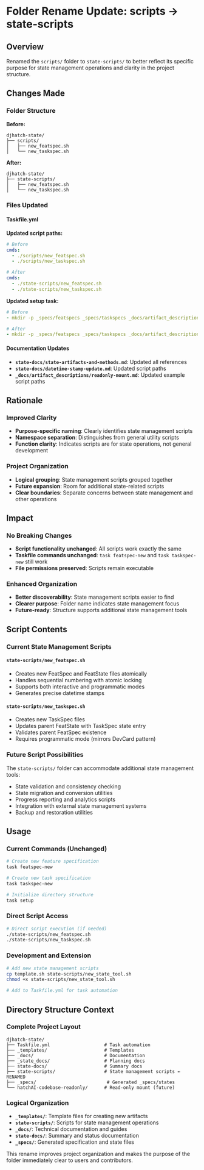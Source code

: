 # Folder Rename Update: scripts → state-scripts

## Overview
Renamed the `scripts/` folder to `state-scripts/` to better reflect its specific purpose for state management operations and clarity in the project structure.

## Changes Made

### Folder Structure
**Before:**
```
djhatch-state/
├── scripts/
│   ├── new_featspec.sh
│   └── new_taskspec.sh
```

**After:**
```
djhatch-state/
├── state-scripts/
│   ├── new_featspec.sh
│   └── new_taskspec.sh
```

### Files Updated

#### Taskfile.yml
**Updated script paths:**
```yaml
# Before
cmds:
  - ./scripts/new_featspec.sh
  - ./scripts/new_taskspec.sh

# After  
cmds:
  - ./state-scripts/new_featspec.sh
  - ./state-scripts/new_taskspec.sh
```

**Updated setup task:**
```yaml
# Before
- mkdir -p _specs/featspecs _specs/taskspecs _docs/artifact_descriptions _docs/ADR scripts

# After
- mkdir -p _specs/featspecs _specs/taskspecs _docs/artifact_descriptions _docs/ADR state-scripts
```

#### Documentation Updates
- **`state-docs/state-artifacts-and-methods.md`**: Updated all references
- **`state-docs/datetime-stamp-update.md`**: Updated script paths  
- **`_docs/artifact_descriptions/readonly-mount.md`**: Updated example script paths

## Rationale

### Improved Clarity
- **Purpose-specific naming**: Clearly identifies state management scripts
- **Namespace separation**: Distinguishes from general utility scripts
- **Function clarity**: Indicates scripts are for state operations, not general development

### Project Organization
- **Logical grouping**: State management scripts grouped together
- **Future expansion**: Room for additional state-related scripts
- **Clear boundaries**: Separate concerns between state management and other operations

## Impact

### No Breaking Changes
- **Script functionality unchanged**: All scripts work exactly the same
- **Taskfile commands unchanged**: `task featspec-new` and `task taskspec-new` still work
- **File permissions preserved**: Scripts remain executable

### Enhanced Organization
- **Better discoverability**: State management scripts easier to find
- **Clearer purpose**: Folder name indicates state management focus  
- **Future-ready**: Structure supports additional state management tools

## Script Contents

### Current State Management Scripts

#### `state-scripts/new_featspec.sh`
- Creates new FeatSpec and FeatState files atomically
- Handles sequential numbering with atomic locking
- Supports both interactive and programmatic modes
- Generates precise datetime stamps

#### `state-scripts/new_taskspec.sh`  
- Creates new TaskSpec files
- Updates parent FeatState with TaskSpec state entry
- Validates parent FeatSpec existence
- Requires programmatic mode (mirrors DevCard pattern)

### Future Script Possibilities
The `state-scripts/` folder can accommodate additional state management tools:
- State validation and consistency checking
- State migration and conversion utilities
- Progress reporting and analytics scripts
- Integration with external state management systems
- Backup and restoration utilities

## Usage

### Current Commands (Unchanged)
```bash
# Create new feature specification
task featspec-new

# Create new task specification  
task taskspec-new

# Initialize directory structure
task setup
```

### Direct Script Access
```bash
# Direct script execution (if needed)
./state-scripts/new_featspec.sh
./state-scripts/new_taskspec.sh
```

### Development and Extension
```bash
# Add new state management scripts
cp template.sh state-scripts/new_state_tool.sh
chmod +x state-scripts/new_state_tool.sh

# Add to Taskfile.yml for task automation
```

## Directory Structure Context

### Complete Project Layout
```
djhatch-state/
├── Taskfile.yml                    # Task automation
├── _templates/                     # Templates
├── _docs/                          # Documentation  
├── _state_docs/                    # Planning docs
├── state-docs/                     # Summary docs
├── state-scripts/                  # State management scripts ← RENAMED
├── _specs/                          # Generated _specs/states
└── hatchAI-codebase-readonly/      # Read-only mount (future)
```

### Logical Organization
- **`_templates/`**: Template files for creating new artifacts
- **`state-scripts/`**: Scripts for state management operations  
- **`_docs/`**: Technical documentation and guides
- **`state-docs/`**: Summary and status documentation
- **`_specs/`**: Generated specification and state files

This rename improves project organization and makes the purpose of the folder immediately clear to users and contributors.